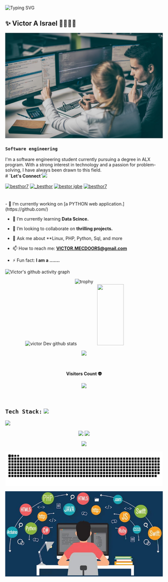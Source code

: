 ![Typing SVG](https://readme-typing-svg.herokuapp.com/?color=00b3ff&size=35&center=true&vCenter=true&width=1000&lines=HEY💗;I'm+from+Egypt;I'm+Currently+an+ALX+Student🤓;Welcome!💕)


<h2>✨ Victor A Israel 👨🏻‍💻✨</h2>
<img align="center" alt="Coding" width="999" src="https://github.com/victor0089/victor0089/blob/main/2.jpg">
<h3><code>Software engineering</code></h3>

<p>I'm a software engineering student currently pursuing a degree in ALX program. With a strong interest in technology and a passion for problem-solving, I have always been drawn to this field.
 <br>
# <b>`Let's Connect`</b><img src="https://github.com/victoe0089/victor0089/raw/main/assets/mdImages/handshake.gif" width ="70">
<p > 
<p align="left">
<a href="https://www.youtube.com/channel/
" target="blank"><img align="center" src="https://raw.githubusercontent.com/rahuldkjain/github-profile-readme-generator/master/src/images/icons/Social/youtube.svg" alt="besthor7" height="40" width="50" /></a>
<a href="https://instagram.com/" target="blank"><img align="center" src="https://raw.githubusercontent.com/rahuldkjain/github-profile-readme-generator/master/src/images/icons/Social/instagram.svg" alt="_besthor" height="40" width="50" /></a>
<a href="https://www.linkedin.com/in/Victor-a-israel/
" target="blank"><img align="center" src="https://raw.githubusercontent.com/rahuldkjain/github-profile-readme-generator/master/src/images/icons/Social/linked-in-alt.svg" alt="bestor igbe" height="40" width="50" /></a>
<a href="https://twitter.com/vstrongwell" target="blank"><img align="center" src="https://raw.githubusercontent.com/rahuldkjain/github-profile-readme-generator/master/src/images/icons/Social/twitter.svg" alt="besthor7" height="40" width="50" /></a>
</p>

#
<!--Social Media-->  
<div align="center"> 
<!--<a href="https://twitter.com/VStrongwell" target="_blank"><img src="https://img.shields.io/badge/-Twitter-%231DA1F2?style=for-the-badge&logo=twitter&logoColor=white"></a>
 <a href="https://github.com/victor0089" target="_blank"><img src="https://img.shields.io/badge/-GitHub-%23181717?style=for-the-badge&logo=github&logoColor=white"></a> -->
 </div>
 - 🔭 I’m currently working on [a PYTHON web application.](https://github.com/)

- 🌱 I’m currently learning **Data Scince.**

- 👯 I’m looking to collaborate on **thrilling projects.**

- 💬 Ask me about **Linux, PHP, Python, Sql, and more 

- 📫 How to reach me: **VICTOR.MECDOORS@gmail.com**

- ⚡ Fun fact: **I am a .......**
<!--Graph-->
![Victor's github activity graph](https://github-readme-activity-graph.cyclic.app/graph?username=Victor0089&bg_color=0d1117&color=ffffff&line=00b3ff&point=f9fafa&area=true&hide_border=true)

<div align="center">
<img src="https://github-profile-trophy.vercel.app/?username=Victor0089&theme=radical" alt="trophy">
</div>

<!--Skill And More Information--> 
<div align="center">  
  <img width="49%" height="195px" src="https://github-readme-stats.vercel.app/api?username=victor0089&show_icons=true&count_private=true&hide_border=true&title_color=00b3ff&icon_color=00b4ff&text_color=c9d1d9&bg_color=0d1117" alt="victor Dev github stats" /> 
  <img width="41%" height="195px" src="https://github-readme-stats.vercel.app/api/top-langs/?username=Victor0089&layout=compact&hide_border=true&title_color=00b3ff&text_color=00b4ff&bg_color=0d1117" />
</div>

<!--Total Contributions--> 
 <p align="center">
<img  src="https://github-readme-streak-stats.herokuapp.com?user=Victor0089&theme=tokyonight_duo&hide_border=true"
</p>

<!--visits-->   
<div align="center">
<br><p align="centre"><b>Visitors Count 👽 </b></p>  
<p align="center"><img align="center" src="https://profile-counter.glitch.me/{victor.0089}/count.svg" /></p> 
<br>
</div>

## <b> `Tech Stack:`  </b><img src="https://media2.giphy.com/media/QssGEmpkyEOhBCb7e1/giphy.gif?cid=ecf05e47a0n3gi1bfqntqmob8g9aid1oyj2wr3ds3mg700bl&rid=giphy.gif" width ="30">
<p align="left">
  <a href="https://skillicons.dev">
    <img src="https://skillicons.dev/icons?i=python,js,c,react,nodejs,express,django,mysql,mongodb,php,nginx,firebase,html,css,vim,bash,git,linux&perline=13" />
  </a>
</p>


<p align="center">
 
  <img height="180em" src="https://github-readme-stats.vercel.app/api?username=victor0089&show_icons=true&count_private=true&theme=merko&text_color=c9cacc&icon_color=2bbc8a&bg_color=1d1f21" />
  <img height="180em" src="https://github-readme-stats.vercel.app/api/top-langs/?layout=compact&username=victor0089&theme=merko&text_color=c9cacc&icon_color=2bbc8a&bg_color=1d1f21" />
</p> 


<div id="header" align="center">
  <img src="https://media0.giphy.com/media/v1.Y2lkPTc5MGI3NjExazVoOWttb3U1c2JvcWYyODJ6ZTd5cHJiZzEzb2R5cXViMWhoMDczZCZlcD12MV9pbnRlcm5hbF9naWZfYnlfaWQmY3Q9Zw/CcwLAV11cALh3OuEJ5/giphy.gif" />
</di
  
 <!--25-->
![](https://github.com/Platane/snk/raw/output/github-contribution-grid-snake.svg)

<img align="center" alt="Coding" width="999" src="https://github.com/victor0089/victor0089/blob/main/3.jpg">
